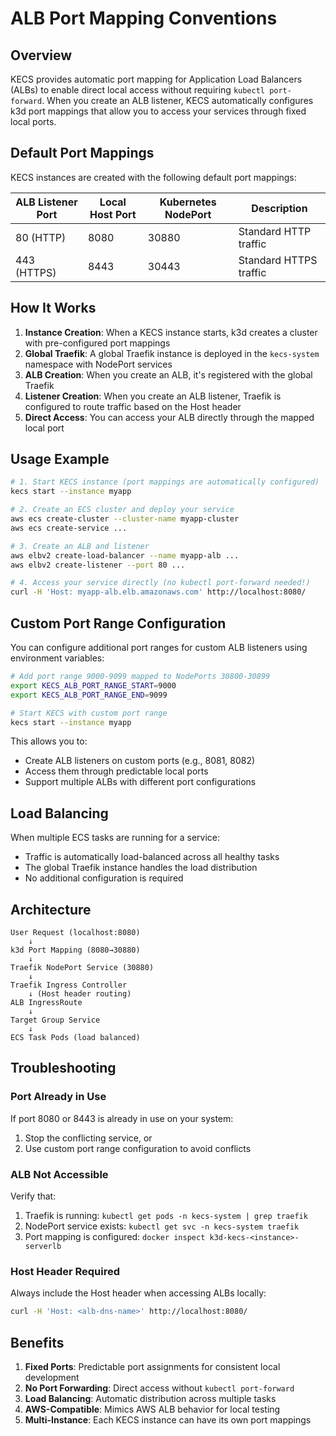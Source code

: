 # ALB Port Mapping Conventions

## Overview

KECS provides automatic port mapping for Application Load Balancers (ALBs) to enable direct local access without requiring `kubectl port-forward`. When you create an ALB listener, KECS automatically configures k3d port mappings that allow you to access your services through fixed local ports.

## Default Port Mappings

KECS instances are created with the following default port mappings:

| ALB Listener Port | Local Host Port | Kubernetes NodePort | Description |
|------------------|-----------------|---------------------|-------------|
| 80 (HTTP)        | 8080           | 30880              | Standard HTTP traffic |
| 443 (HTTPS)      | 8443           | 30443              | Standard HTTPS traffic |

## How It Works

1. **Instance Creation**: When a KECS instance starts, k3d creates a cluster with pre-configured port mappings
2. **Global Traefik**: A global Traefik instance is deployed in the `kecs-system` namespace with NodePort services
3. **ALB Creation**: When you create an ALB, it's registered with the global Traefik
4. **Listener Creation**: When you create an ALB listener, Traefik is configured to route traffic based on the Host header
5. **Direct Access**: You can access your ALB directly through the mapped local port

## Usage Example

```bash
# 1. Start KECS instance (port mappings are automatically configured)
kecs start --instance myapp

# 2. Create an ECS cluster and deploy your service
aws ecs create-cluster --cluster-name myapp-cluster
aws ecs create-service ...

# 3. Create an ALB and listener
aws elbv2 create-load-balancer --name myapp-alb ...
aws elbv2 create-listener --port 80 ...

# 4. Access your service directly (no kubectl port-forward needed!)
curl -H 'Host: myapp-alb.elb.amazonaws.com' http://localhost:8080/
```

## Custom Port Range Configuration

You can configure additional port ranges for custom ALB listeners using environment variables:

```bash
# Add port range 9000-9099 mapped to NodePorts 30800-30899
export KECS_ALB_PORT_RANGE_START=9000
export KECS_ALB_PORT_RANGE_END=9099

# Start KECS with custom port range
kecs start --instance myapp
```

This allows you to:
- Create ALB listeners on custom ports (e.g., 8081, 8082)
- Access them through predictable local ports
- Support multiple ALBs with different port configurations

## Load Balancing

When multiple ECS tasks are running for a service:
- Traffic is automatically load-balanced across all healthy tasks
- The global Traefik instance handles the load distribution
- No additional configuration is required

## Architecture

```
User Request (localhost:8080)
    ↓
k3d Port Mapping (8080→30880)
    ↓
Traefik NodePort Service (30880)
    ↓
Traefik Ingress Controller
    ↓ (Host header routing)
ALB IngressRoute
    ↓
Target Group Service
    ↓
ECS Task Pods (load balanced)
```

## Troubleshooting

### Port Already in Use
If port 8080 or 8443 is already in use on your system:
1. Stop the conflicting service, or
2. Use custom port range configuration to avoid conflicts

### ALB Not Accessible
Verify that:
1. Traefik is running: `kubectl get pods -n kecs-system | grep traefik`
2. NodePort service exists: `kubectl get svc -n kecs-system traefik`
3. Port mapping is configured: `docker inspect k3d-kecs-<instance>-serverlb`

### Host Header Required
Always include the Host header when accessing ALBs locally:
```bash
curl -H 'Host: <alb-dns-name>' http://localhost:8080/
```

## Benefits

1. **Fixed Ports**: Predictable port assignments for consistent local development
2. **No Port Forwarding**: Direct access without `kubectl port-forward`
3. **Load Balancing**: Automatic distribution across multiple tasks
4. **AWS-Compatible**: Mimics AWS ALB behavior for local testing
5. **Multi-Instance**: Each KECS instance can have its own port mappings